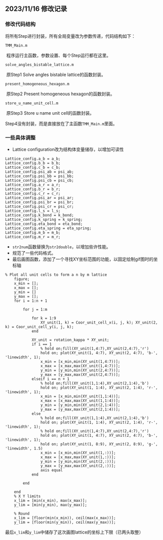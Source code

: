 ## 2023/11/16 修改记录

### 修改代码结构

将所有Step进行封装，所有全局变量改为参数传递，代码结构如下：

`TMM_Main.m`

​	程序运行主函数，参数设置、每个Step运行都在这里。

`solve_angles_bistable_lattice.m`

​	原Step1 Solve angles bistable lattice的函数封装。

`present_homogeneous_hexagon.m`

​	原Step2 Present homogeneous hexagon的函数封装。

`store_u_name_unit_cell.m`

​	原Step3 Store u name unit cell的函数封装。

Step4没有封装，而是直接放在了主函数`TMM_Main.m`里面。

### 一些具体调整

+ Lattice configuration改为结构体变量储存，以增加可读性

```
Lattice_config.a_b = a_b;  
Lattice_config.b_b = b_b;
Lattice_config.c_b = c_b;
Lattice_config.psi_ab = psi_ab;
Lattice_config.psi_bb = psi_bb;
Lattice_config.psi_cb = psi_cb;
Lattice_config.a_r = a_r;
Lattice_config.b_r = b_r;
Lattice_config.c_r = c_r;
Lattice_config.psi_ar = psi_ar;
Lattice_config.psi_br = psi_br;
Lattice_config.psi_cr = psi_cr;
Lattice_config.l_s = l_s;
Lattice_config.k_bond = k_bond;
Lattice_config.k_spring = k_spring;
Lattice_config.eta_bond = eta_bond;
Lattice_config.eta_spring = eta_spring;
Lattice_config.m_b = m_b;
Lattice_config.m_r = m_r;
```

+ `str2num`函数替换为`str2double`，以增加些许性能。
+ 规范了一些代码格式。
+ 最后画图函数，添加了一个寻找XY坐标范围的功能，以固定绘制gif图时的坐标轴

```
% Plot all unit cells to form a n by m lattice
    figure;
    x_min = [];
    x_max = [];
    y_min = []
    y_max = [];
    for i = 1:n + 1

        for j = 1:m

            for k = 1:9
                XY_unit(1, k) = Coor_unit_cell_x(i, j, k); XY_unit(2, k) = Coor_unit_cell_y(i, j, k);
            end

            XY_unit = rotation_kappa * XY_unit;
            if i == 1
                % hold on;fill(XY_unit(1,4:7),XY_unit(2,4:7),'r')
                hold on; plot(XY_unit(1, 4:7), XY_unit(2, 4:7), 'b-', 'linewidth', 1);
                x_min = [x_min,min(XY_unit(1,4:7))];
                x_max = [x_max,max(XY_unit(1,4:7))];
                y_min = [y_min,min(XY_unit(2,4:7))];
                y_max = [y_max,max(XY_unit(2,4:7))];
            elseif i == n + 1
                % hold on;fill(XY_unit(1,1:4),XY_unit(2,1:4),'b')
                hold on; plot(XY_unit(1, 1:4), XY_unit(2, 1:4), 'r-', 'linewidth', 1);
                x_min = [x_min,min(XY_unit(1,1:4))];
                x_max = [x_max,max(XY_unit(1,1:4))];
                y_min = [y_min,min(XY_unit(2,1:4))];
                y_max = [y_max,max(XY_unit(2,1:4))];
            else
                % hold on;fill(XY_unit(1,1:4),XY_unit(2,1:4),'b')
                hold on; plot(XY_unit(1, 1:4), XY_unit(2, 1:4), 'r-', 'linewidth', 1);
                % hold on;fill(XY_unit(1,4:7),XY_unit(2,4:7),'r')
                hold on; plot(XY_unit(1, 4:7), XY_unit(2, 4:7), 'b-', 'linewidth', 1);
                hold on; plot(XY_unit(1, 8:9), XY_unit(2, 8:9), 'g-', 'linewidth', 1.5)
                x_min = [x_min,min(XY_unit(1,:))];
                x_max = [x_max,max(XY_unit(1,:))];
                y_min = [y_min,min(XY_unit(2,:))];
                y_max = [y_max,max(XY_unit(2,:))];
                axis equal
            end

        end

    end
    % X Y limits
    x_lim = [min(x_min), max(x_max)];
    y_lim = [min(y_min), max(y_max)];

    % Round
    x_lim = [floor(min(x_min)), ceil(max(x_max))];
    y_lim = [floor(min(y_min)), ceil(max(y_max))];

```

最后`x_lim`和`y_lim`中储存了这次画图lattice的坐标上下限（已两头取整）